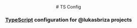 <div align="center">
# TS Config

### [TypeScript](https://typescriptlang.org) configuration for @lukasbriza projects

</div>
